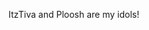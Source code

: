 ItzTiva and Ploosh are my idols!

<!---
RayWshh/RayWshh is a ✨ special ✨ repository because its `README.md` (this file) appears on your GitHub profile.
You can click the Preview link to take a look at your changes.
--->
